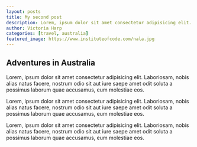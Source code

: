 ```yaml
---
layout: posts
title: My second post
description: Lorem, ipsum dolor sit amet consectetur adipisicing elit. Laboriosam, nobis alias natus facere, nostrum odio sit aut iure saepe amet odit soluta a possimus laborum quae accusamus, eum molestiae eos.
author: Victoria Harp
categories: [travel, australia]
featured_image: https://www.instituteofcode.com/nala.jpg
---
```


## Adventures in Australia

Lorem, ipsum dolor sit amet consectetur adipisicing elit. Laboriosam, nobis alias natus facere, nostrum odio sit aut iure saepe amet odit soluta a possimus laborum quae accusamus, eum molestiae eos.

Lorem, ipsum dolor sit amet consectetur adipisicing elit. Laboriosam, nobis alias natus facere, nostrum odio sit aut iure saepe amet odit soluta a possimus laborum quae accusamus, eum molestiae eos.

Lorem, ipsum dolor sit amet consectetur adipisicing elit. Laboriosam, nobis alias natus facere, nostrum odio sit aut iure saepe amet odit soluta a possimus laborum quae accusamus, eum molestiae eos.
